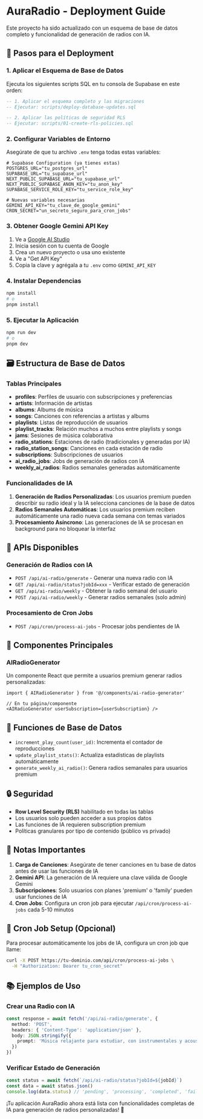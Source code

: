 # AuraRadio - Deployment Guide

Este proyecto ha sido actualizado con un esquema de base de datos completo y funcionalidad de generación de radios con IA.

## 🚀 Pasos para el Deployment

### 1. Aplicar el Esquema de Base de Datos

Ejecuta los siguientes scripts SQL en tu consola de Supabase en este orden:

```sql
-- 1. Aplicar el esquema completo y las migraciones
-- Ejecutar: scripts/deploy-database-updates.sql

-- 2. Aplicar las políticas de seguridad RLS
-- Ejecutar: scripts/01-create-rls-policies.sql
```

### 2. Configurar Variables de Entorno

Asegúrate de que tu archivo `.env` tenga todas estas variables:

```env
# Supabase Configuration (ya tienes estas)
POSTGRES_URL="tu_postgres_url"
SUPABASE_URL="tu_supabase_url"
NEXT_PUBLIC_SUPABASE_URL="tu_supabase_url"
NEXT_PUBLIC_SUPABASE_ANON_KEY="tu_anon_key"
SUPABASE_SERVICE_ROLE_KEY="tu_service_role_key"

# Nuevas variables necesarias
GEMINI_API_KEY="tu_clave_de_google_gemini"
CRON_SECRET="un_secreto_seguro_para_cron_jobs"
```

### 3. Obtener Google Gemini API Key

1. Ve a [Google AI Studio](https://aistudio.google.com/)
2. Inicia sesión con tu cuenta de Google
3. Crea un nuevo proyecto o usa uno existente
4. Ve a "Get API Key"
5. Copia la clave y agrégala a tu `.env` como `GEMINI_API_KEY`

### 4. Instalar Dependencias

```bash
npm install
# o
pnpm install
```

### 5. Ejecutar la Aplicación

```bash
npm run dev
# o
pnpm dev
```

## 🗃️ Estructura de Base de Datos

### Tablas Principales

- **profiles**: Perfiles de usuario con subscripciones y preferencias
- **artists**: Información de artistas
- **albums**: Albums de música
- **songs**: Canciones con referencias a artistas y albums
- **playlists**: Listas de reproducción de usuarios
- **playlist_tracks**: Relación muchos a muchos entre playlists y songs
- **jams**: Sesiones de música colaborativa
- **radio_stations**: Estaciones de radio (tradicionales y generadas por IA)
- **radio_station_songs**: Canciones en cada estación de radio
- **subscriptions**: Subscripciones de usuarios
- **ai_radio_jobs**: Jobs de generación de radios con IA
- **weekly_ai_radios**: Radios semanales generadas automáticamente

### Funcionalidades de IA

1. **Generación de Radios Personalizadas**: Los usuarios premium pueden describir su radio ideal y la IA selecciona canciones de la base de datos
2. **Radios Semanales Automáticas**: Los usuarios premium reciben automáticamente una radio nueva cada semana con temas variados
3. **Procesamiento Asíncrono**: Las generaciones de IA se procesan en background para no bloquear la interfaz

## 🔧 APIs Disponibles

### Generación de Radios con IA

- `POST /api/ai-radio/generate` - Generar una nueva radio con IA
- `GET /api/ai-radio/status?jobId=xxx` - Verificar estado de generación
- `GET /api/ai-radio/weekly` - Obtener la radio semanal del usuario
- `POST /api/ai-radio/weekly` - Generar radios semanales (solo admin)

### Procesamiento de Cron Jobs

- `POST /api/cron/process-ai-jobs` - Procesar jobs pendientes de IA

## 🎵 Componentes Principales

### AIRadioGenerator

Un componente React que permite a usuarios premium generar radios personalizadas:

```tsx
import { AIRadioGenerator } from '@/components/ai-radio-generator'

// En tu página/componente
<AIRadioGenerator userSubscription={userSubscription} />
```

## 📝 Funciones de Base de Datos

- `increment_play_count(user_id)`: Incrementa el contador de reproducciones
- `update_playlist_stats()`: Actualiza estadísticas de playlists automáticamente
- `generate_weekly_ai_radio()`: Genera radios semanales para usuarios premium

## 🔒 Seguridad

- **Row Level Security (RLS)** habilitado en todas las tablas
- Los usuarios solo pueden acceder a sus propios datos
- Las funciones de IA requieren subscription premium
- Políticas granulares por tipo de contenido (público vs privado)

## 🚨 Notas Importantes

1. **Carga de Canciones**: Asegúrate de tener canciones en tu base de datos antes de usar las funciones de IA
2. **Gemini API**: La generación de IA requiere una clave válida de Google Gemini
3. **Subscripciones**: Solo usuarios con planes 'premium' o 'family' pueden usar funciones de IA
4. **Cron Jobs**: Configura un cron job para ejecutar `/api/cron/process-ai-jobs` cada 5-10 minutos

## 🔄 Cron Job Setup (Opcional)

Para procesar automáticamente los jobs de IA, configura un cron job que llame:

```bash
curl -X POST https://tu-dominio.com/api/cron/process-ai-jobs \
  -H "Authorization: Bearer tu_cron_secret"
```

## 📚 Ejemplos de Uso

### Crear una Radio con IA

```typescript
const response = await fetch('/api/ai-radio/generate', {
  method: 'POST',
  headers: { 'Content-Type': 'application/json' },
  body: JSON.stringify({ 
    prompt: 'Música relajante para estudiar, con instrumentales y acoustic'
  })
})
```

### Verificar Estado de Generación

```typescript
const status = await fetch(`/api/ai-radio/status?jobId=${jobId}`)
const data = await status.json()
console.log(data.status) // 'pending', 'processing', 'completed', 'failed'
```

¡Tu aplicación AuraRadio ahora está lista con funcionalidades completas de IA para generación de radios personalizadas! 🎉
